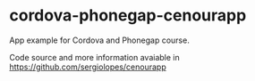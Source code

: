 # cordova-phonegap-cenourapp

App example for Cordova and Phonegap course.

Code source and more information avaiable in https://github.com/sergiolopes/cenourapp
